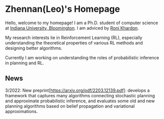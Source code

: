 # Zhennan(Leo)'s Homepage

Hello, welcome to my homepage! I am a Ph.D. student of computer science at [Indiana University, Bloomington](https://luddy.indiana.edu). I am adviced by [Roni Khardon](http://homes.sice.indiana.edu/rkhardon/). 

My research interests lie in Reinforcement Learning (RL), especially understanding the theoretical properties of various RL methods
and designing better algorithms.

Currently I am working on understanding the roles of probabilistic inference in planning and RL.

## News
3/2022: New preprint[https://arxiv.org/pdf/2203.12139.pdf]: develops a framework that captures many algorithms connecting stochastic planning and approximate probabilistic inference, and evaluates some old and new planning algorithms based on belief propagation and variational approximations. 
